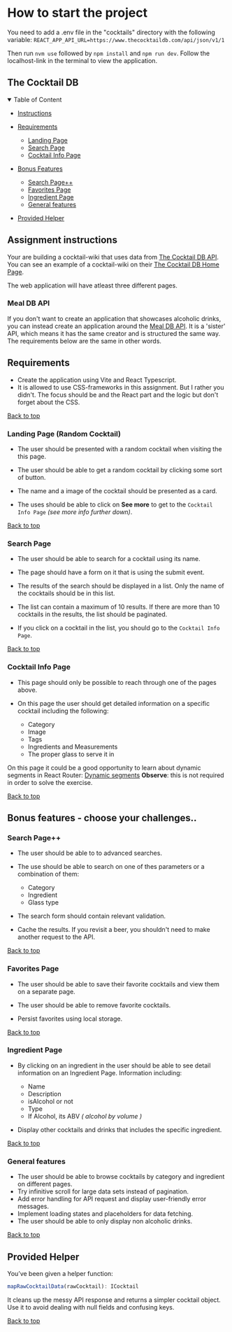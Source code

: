 # How to start the project
You need to add a .env file in the "cocktails" directory with the following variable: `REACT_APP_API_URL=https://www.thecocktaildb.com/api/json/v1/1`

Then run `nvm use` followed by `npm install` and `npm run dev`. Follow the localhost-link in the terminal to view the application.

## The Cocktail DB

<details open>
  <summary>Table of Content</summary>

- [Instructions](#instructions)
- [Requirements](#requirements)
  - [Landing Page](#landing-page-random-cocktail)
  - [Search Page](#search-page)
  - [Cocktail Info Page](#cocktail-info-page)
- [Bonus Features](#bonus-features---choose-your-challenges)

  - [Search Page++](#search-page-1)
  - [Favorites Page](#favorites-page)
  - [Ingredient Page](#ingredient-page)
  - [General features](#general-features)

- [Provided Helper](#provided-helper)

</details>

## Assignment instructions

Your are building a cocktail-wiki that uses data from [The Cocktail DB API](https://www.thecocktaildb.com/api.php). You can see an example of a cocktail-wiki on their [The Cocktail DB Home Page](https://www.thecocktaildb.com/).

The web application will have atleast three different pages.

### Meal DB API
If you don't want to create an application that showcases alcoholic drinks, you can instead create an application around the [Meal DB API](https://www.themealdb.com/api.php). It is a 'sister' API, which means it has the same creator and is structured the same way. The requirements below are the same in other words.

## Requirements

- Create the application using Vite and React Typescript.
- It is allowed to use CSS-frameworks in this assignment. But I rather you didn't. The focus should be and the React part and the logic but don't forget about the CSS.

[Back to top](#the-cocktail-db)

### Landing Page (Random Cocktail)

- The user should be presented with a random cocktail when visiting the this page.

- The user should be able to get a random cocktail by clicking some sort of button.

- The name and a image of the cocktail should be presented as a card.

- The uses should be able to click on **See more** to get to the `Cocktail Info Page` _(see more info further down)_.

[Back to top](#the-cocktail-db)

### Search Page

- The user should be able to search for a cocktail using its name.

- The page should have a form on it that is using the submit event.

- The results of the search should be displayed in a list. Only the name of the cocktails should be in this list.

- The list can contain a maximum of 10 results. If there are more than 10 cocktails in the results, the list should be paginated.

- If you click on a cocktail in the list, you should go to the `Cocktail Info Page`.

[Back to top](#the-cocktail-db)

### Cocktail Info Page

- This page should only be possible to reach through one of the pages above.

- On this page the user should get detailed information on a specific cocktail including the following:

  - Category
  - Image
  - Tags
  - Ingredients and Measurements
  - The proper glass to serve it in

On this page it could be a good opportunity to learn about dynamic segments in React Router: [Dynamic segments](https://reactrouter.com/en/main/route/route#dynamic-segments) **Observe**: this is not required in order to solve the exercise.

[Back to top](#the-cocktail-db)

## Bonus features - choose your challenges..

### Search Page++

- The user should be able to to advanced searches.
- The use should be able to search on one of thes parameters or a combination of them:

  - Category
  - Ingredient
  - Glass type

- The search form should contain relevant validation.
- Cache the results. If you revisit a beer, you shouldn't need to make another request to the API.

[Back to top](#the-cocktail-db)

### Favorites Page

- The user should be able to save their favorite cocktails and view them on a separate page.

- The user should be able to remove favorite cocktails.
- Persist favorites using local storage.

[Back to top](#the-cocktail-db)

### Ingredient Page

- By clicking on an ingredient in the user should be able to see detail information on an Ingredient Page. Information including:

  - Name
  - Description
  - isAlcohol or not
  - Type
  - If Alcohol, its ABV _( alcohol by volume )_

- Display other cocktails and drinks that includes the specific ingredient.

[Back to top](#the-cocktail-db)

### General features

- The user should be able to browse cocktails by category and ingredient on different pages.
- Try infinitive scroll for large data sets instead of pagination.
- Add error handling for API request and display user-friendly error messages.
- Implement loading states and placeholders for data fetching.
- The user should be able to only display non alcoholic drinks.

[Back to top](#the-cocktail-db)

## Provided Helper

You’ve been given a helper function:

```ts
mapRawCocktailData(rawCocktail): ICocktail
```

It cleans up the messy API response and returns a simpler cocktail object.
Use it to avoid dealing with null fields and confusing keys.

[Back to top](#the-cocktail-db)
